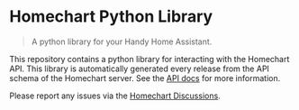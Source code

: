 # Homechart Python Library

> A python library for your Handy Home Assistant.

This repository contains a python library for interacting with the Homechart API.  This library is automatically generated every release from the API schema of the Homechart server.  See the [API docs](https://web.homechart.app/api/docs) for more information.

Please report any issues via the [Homechart Discussions](https://github.com/candiddev/homechart/discussions/categories/feedback-developers).
